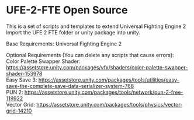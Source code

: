 # UFE-2-FTE Open Source
This is a set of scripts and templates to extend Universal Fighting Engine 2<br>
Import the UFE 2 FTE folder or unity package into unity.<br>

Base Requirements: Universal Fighting Engine 2<br>

Optional Requirements (You can delete any scripts that cause errors):<br>
Color Palette Swapper Shader: https://assetstore.unity.com/packages/vfx/shaders/color-palette-swapper-shader-153978<br>
Easy Save 3: https://assetstore.unity.com/packages/tools/utilities/easy-save-the-complete-save-data-serializer-system-768<br>
PUN 2: https://assetstore.unity.com/packages/tools/network/pun-2-free-119922<br>
Vector Grid: https://assetstore.unity.com/packages/tools/physics/vector-grid-14210<br>
